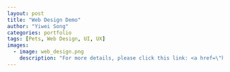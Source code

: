 ```yaml
---
layout: post
title: "Web Design Demo"
author: "Yiwei Song"
categories: portfolio
tags: [Pets, Web Design, UI, UX]
images:
  - image: web_design.png
    description: "For more details, please click this link: <a href=\"https://xd.adobe.com/view/49d2388e-57a5-4b87-a96a-1a0f732851d7-1c81/"> "
---
```

